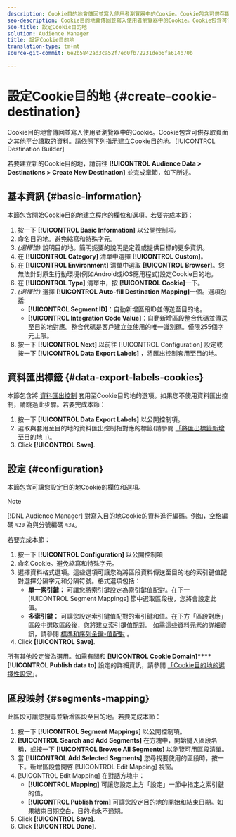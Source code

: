 ```yaml
---
description: Cookie目的地會傳回並寫入使用者瀏覽器中的Cookie。Cookie包含可供存取頁面之其他平台讀取的資料。請依照下列指示來建立Cookie目的地：UICOHTROL目標產生器]。
seo-description: Cookie目的地會傳回並寫入使用者瀏覽器中的Cookie。Cookie包含可供存取頁面之其他平台讀取的資料。請依照下列指示來建立Cookie目的地：UICOHTROL目標產生器]。
seo-title: 設定Cookie目的地
solution: Audience Manager
title: 設定Cookie目的地
translation-type: tm+mt
source-git-commit: 6e2b5842ad3ca52f7ed0fb72231deb6fa614b70b

---
```



# 設定Cookie目的地 {#create-cookie-destination}

Cookie目的地會傳回並寫入使用者瀏覽器中的Cookie。Cookie包含可供存取頁面之其他平台讀取的資料。請依照下列指示建立Cookie目的地。[!UICONTROL Destination Builder]

<!-- create-cookie-destination.xml -->

若要建立新的Cookie目的地，請前往 **[!UICONTROL Audience Data > Destinations > Create New Destination]** 並完成章節，如下所述。

## 基本資訊 {#basic-information}

本節包含開始Cookie目的地建立程序的欄位和選項。若要完成本節：

1. 按一下 **[!UICONTROL Basic Information]** 以公開控制項。
2. 命名目的地。避免縮寫和特殊字元。
3. *(選擇性)* 說明目的地。簡明扼要的說明是定義或提供目標的更多資訊。
4. 在 **[!UICONTROL Category]** 清單中選擇 **[!UICONTROL Custom]**。
5. 在 **[!UICONTROL Environment]** 清單中選取 **[!UICONTROL Browser]**。您無法針對原生行動環境(例如Android或iOS應用程式)設定Cookie目的地。
6. 在 **[!UICONTROL Type]** 清單中，按 **[!UICONTROL Cookie]**&#x200B;一下。
7. *(選擇性)* 選擇 **[!UICONTROL Auto-fill Destination Mapping]**&#x200B;一個。選項包括:
   * **[!UICONTROL Segment ID]**：自動新增區段ID並傳送至目的地。
   * **[!UICONTROL Integration Code Value]**：自動新增區段整合代碼並傳送至目的地對應。整合代碼是客戶建立並使用的唯一識別碼。僅限255個字元上限。
8. 按一下 **[!UICONTROL Next]** 以前往 [!UICONTROL Configuration] 設定或按一下 **[!UICONTROL Data Export Labels]** ，將匯出控制套用至目的地。

## 資料匯出標籤 {#data-export-labels-cookies}

本節包含將 [資料匯出控制](../../features/data-export-controls.md) 套用至Cookie目的地的選項。如果您不使用資料匯出控制，請跳過此步驟。若要完成本節：

1. 按一下 **[!UICONTROL Data Export Labels]** 以公開控制項。
2. 選取與套用至目的地的資料匯出控制相對應的標籤(請參閱 [「將匯出標籤新增至目的地](/help/using/features/destinations/add-data-export-labels.md) 」)。
3. Click **[!UICONTROL Save]**.

## 設定 {#configuration}

本節包含可讓您設定目的地Cookie的欄位和選項。

>[!NOTE]
>
>[!DNL Audience Manager] 對寫入目的地Cookie的資料進行編碼。例如，空格編碼 `%20` 為與分號編碼 `%3B`。

若要完成本節：

1. 按一下 **[!UICONTROL Configuration]** 以公開控制項
1. 命名Cookie。避免縮寫和特殊字元。
1. 選擇資料格式選項。這些選項可讓您為將區段資料傳送至目的地的索引鍵值配對選擇分隔字元和分隔符號。格式選項包括：
   * **單一索引鍵：** 可讓您將索引鍵設定為索引鍵值配對。在下一 [!UICONTROL Segment Mappings] 節中選取區段後，您將會設定此值。
   * **多索引鍵：** 可讓您設定索引鍵值配對的索引鍵和值。在下方「區段對應」區段中選取區段後，您將建立索引鍵值配對。
如需這些資料元素的詳細資訊，請參閱 [標準和序列金鑰-值配對](../../features/destinations/key-value-pairs.md) 。
1. Click **[!UICONTROL Save]**.

所有其他設定皆為選用。如需有關和 **[!UICONTROL Cookie Domain]****[!UICONTROL Publish data to]** 設定的詳細資訊，請參閱 [「Cookie目的地的選擇性設定](/help/using/features/destinations/cookie-destination-options.md)」。

## 區段映射 {#segments-mapping}

此區段可讓您搜尋並新增區段至目的地。若要完成本節：

1. 按一下 **[!UICONTROL Segment Mappings]** 以公開控制項。
1. **[!UICONTROL Search and Add Segments]** 在方塊中，開始鍵入區段名稱，或按一下 **[!UICONTROL Browse All Segments]** 以瀏覽可用區段清單。
1. 當 **[!UICONTROL Add Selected Segments]** 您尋找要使用的區段時，按一下。新增區段會開啓 [!UICONTROL Edit Mapping] 視窗。
1. [!UICONTROL Edit Mapping] 在對話方塊中：
   * **[!UICONTROL Mapping]** 可讓您設定上方「設定」一節中指定之索引鍵的值。
   * **[!UICONTROL Publish from]** 可讓您設定目的地的開始和結束日期。如果結束日期空白，目的地永不過期。
1. Click **[!UICONTROL Save]**.
1. Click **[!UICONTROL Done]**.